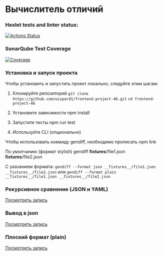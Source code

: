 # Вычислитель отличий

### Hexlet tests and linter status:

[![Actions Status](https://github.com/wispard1/frontend-project-46/actions/workflows/hexlet-check.yml/badge.svg)](https://github.com/wispard1/frontend-project-46/actions)

### SonarQube Test Coverage

[![Coverage](https://sonarcloud.io/api/project_badges/measure?project=wispard1_frontend-project-46&metric=coverage)](https://sonarcloud.io/summary/new_code?id=wispard1_frontend-project-46)

### Установка и запуск проекта
Чтобы установить и запустить проект локально, следуйте этим шагам:
1. Клонируйте репозиторий
`git clone https://github.com/wispard1/frontend-project-46.git`
`cd frontend-project-46`

2. Установите зависимости
npm install

3. Запустите тесты
npm run test

4. Используйте CLI (опционально)

Чтобы использовать команду gendiff, необходимо прописать npm link

По умолчанию (формат stylish)
gendiff __fixtures__/file1.json __fixtures__/file2.json

С указанием формата:
`gendiff --format json __fixtures__/file1.json __fixtures__/file2.json`
или
`gendiff --format plain __fixtures__/file1.json __fixtures__/file2.json`

### Рекурсивное сравнение (JSON и YAML)

[Посмотреть запись](https://asciinema.org/a/XOQAGJvdySFoMQyCyfnCkNLL2)

### Вывод в json

[Посмотреть запись](https://asciinema.org/a/Rj4Zuf3eFv5gN9DH2ahm0CJBv)

### Плоский формат (plain)

[Посмотреть запись](https://asciinema.org/a/psU2MrSj22hpvd1uKeAqZY5f6)
